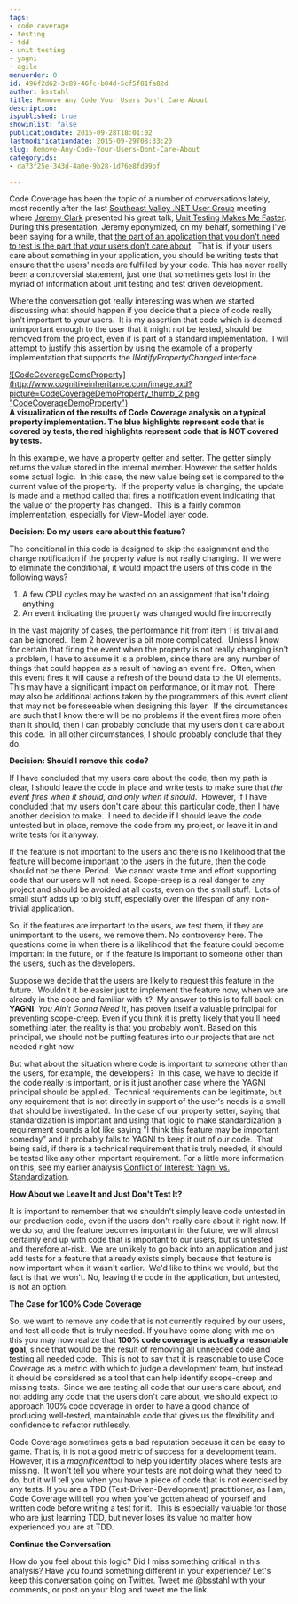 ```yaml
---
tags:
- code coverage
- testing
- tdd
- unit testing
- yagni
- agile
menuorder: 0
id: 496f2d62-3c89-46fc-b04d-5cf5f81fa82d
author: bsstahl
title: Remove Any Code Your Users Don't Care About
description: 
ispublished: true
showinlist: false
publicationdate: 2015-09-28T18:01:02
lastmodificationdate: 2015-09-29T08:33:20
slug: Remove-Any-Code-Your-Users-Dont-Care-About
categoryids:
- da73f25e-343d-4a0e-9b28-1d76e8fd99bf

---
```


Code Coverage has been the topic of a number of conversations lately, most recently after the last [Southeast Valley .NET User Group](http://www.meetup.com/sevdnug/events/223863304/) meeting where [Jeremy Clark](http://www.twitter.com/jeremybytes) presented his great talk, [Unit Testing Makes Me Faster](http://jeremybytes.com/Demos.aspx#UTMMF).  During this presentation, Jeremy eponymized, on my behalf, something I've been saying for a while, that [the part of an application that you don't need to test is the part that your users don't care about](http://jeremybytes.blogspot.com/2015/02/unit-test-coverage-what-parts-of-your.html).  That is, if your users care about something in your application, you should be writing tests that ensure that the users' needs are fulfilled by your code. This has never really been a controversial statement, just one that sometimes gets lost in the myriad of information about unit testing and test driven development.

Where the conversation got really interesting was when we started discussing what should happen if you decide that a piece of code really isn't important to your users.  It is my assertion that code which is deemed unimportant enough to the user that it might not be tested, should be removed from the project, even if is part of a standard implementation.  I will attempt to justify this assertion by using the example of a property implementation that supports the *INotifyPropertyChanged* interface.
 
[!\[CodeCoverageDemoProperty\](http://www.cognitiveinheritance.com/image.axd?picture=CodeCoverageDemoProperty_thumb_2.png "CodeCoverageDemoProperty")](http://www.cognitiveinheritance.com/image.axd?picture=CodeCoverageDemoProperty_2.png)  
**A visualization of the results of Code Coverage analysis on a typical property implementation. The blue highlights represent code that is covered by tests, the red highlights represent code that is NOT covered by tests.**

In this example, we have a property getter and setter. The getter simply returns the value stored in the internal member. However the setter holds some actual logic.  In this case, the new value being set is compared to the current value of the property.  If the property value is changing, the update is made and a method called that fires a notification event indicating that the value of the property has changed.  This is a fairly common implementation, especially for View-Model layer code.

**Decision: Do my users care about this feature?**

The conditional in this code is designed to skip the assignment and the change notification if the property value is not really changing.  If we were to eliminate the conditional, it would impact the users of this code in the following ways?

1. A few CPU cycles may be wasted on an assignment that isn't doing anything
2. An event indicating the property was changed would fire incorrectly


In the vast majority of cases, the performance hit from item 1 is trivial and can be ignored.  Item 2 however is a bit more complicated.  Unless I know for certain that firing the event when the property is not really changing isn't a problem, I have to assume it is a problem, since there are any number of things that could happen as a result of having an event fire.  Often, when this event fires it will cause a refresh of the bound data to the UI elements.  This may have a significant impact on performance, or it may not.  There may also be additional actions taken by the programmers of this event client that may not be foreseeable when designing this layer.  If the circumstances are such that I know there will be no problems if the event fires more often than it should, then I can probably conclude that my users don't care about this code.  In all other circumstances, I should probably conclude that they do.

**Decision: Should I remove this code?**

If I have concluded that my users care about the code, then my path is clear, I should leave the code in place and write tests to make sure that *the event fires when it should, and only when it should*.  However, if I have concluded that my users don't care about this particular code, then I have another decision to make.  I need to decide if I should leave the code untested but in place, remove the code from my project, or leave it in and write tests for it anyway.

If the feature is not important to the users and there is no likelihood that the feature will become important to the users in the future, then the code should not be there. Period.  We cannot waste time and effort supporting code that our users will not need. Scope-creep is a real danger to any project and should be avoided at all costs, even on the small stuff.  Lots of small stuff adds up to big stuff, especially over the lifespan of any non-trivial application.

So, if the features are important to the users, we test them, if they are unimportant to the users, we remove them. No controversy here. The questions come in when there is a likelihood that the feature could become important in the future, or if the feature is important to someone other than the users, such as the developers.

Suppose we decide that the users are likely to request this feature in the future.  Wouldn't it be easier just to implement the feature now, when we are already in the code and familiar with it?  My answer to this is to fall back on **YAGNI**. *You Ain't Gonna Need It*, has proven itself a valuable principal for preventing scope-creep. Even if you think it is pretty likely that you'll need something later, the reality is that you probably won’t. Based on this principal, we should not be putting features into our projects that are not needed right now.

But what about the situation where code is important to someone other than the users, for example, the developers?  In this case, we have to decide if the code really is important, or is it just another case where the YAGNI principal should be applied.  Technical requirements can be legitimate, but any requirement that is not directly in support of the user's needs is a smell that should be investigated.  In the case of our property setter, saying that standardization is important and using that logic to make standardization a requirement sounds a lot like saying "I think this feature may be important someday" and it probably falls to YAGNI to keep it out of our code.  That being said, if there is a technical requirement that is truly needed, it should be tested like any other important requirement. For a little more information on this, see my earlier analysis [Conflict of Interest: Yagni vs. Standardization](http://www.cognitiveinheritance.com/post/Conflict-of-Interest-YAGNI-vs-Standardization.aspx).

**How About we Leave It and Just Don't Test It?**

It is important to remember that we shouldn't simply leave code untested in our production code, even if the users don't really care about it right now. If we do so, and the feature becomes important in the future, we will almost certainly end up with code that is important to our users, but is untested and therefore at-risk.  We are unlikely to go back into an application and just add tests for a feature that already exists simply because that feature is now important when it wasn't earlier.  We'd like to think we would, but the fact is that we won't. No, leaving the code in the application, but untested, is not an option.

**The Case for 100% Code Coverage**

So, we want to remove any code that is not currently required by our users, and test all code that is truly needed. If you have come along with me on this you may now realize that **100% code coverage is actually a reasonable goal**, since that would be the result of removing all unneeded code and testing all needed code.  This is not to say that it is reasonable to use Code Coverage as a metric with which to judge a development team, but instead it should be considered as a tool that can help identify scope-creep and missing tests.  Since we are testing all code that our users care about, and not adding any code that the users don't care about, we should expect to approach 100% code coverage in order to have a good chance of producing well-tested, maintainable code that gives us the flexibility and confidence to refactor ruthlessly.

Code Coverage sometimes gets a bad reputation because it can be easy to game. That is, it is not a good metric of success for a development team. However, it is a *magnificent*tool to help you identify places where tests are missing.  It won't tell you where your tests are not doing what they need to do, but it will tell you when you have a piece of code that is not exercised by any tests. If you are a TDD (Test-Driven-Development) practitioner, as I am, Code Coverage will tell you when you’ve gotten ahead of yourself and written code before writing a test for it.  This is especially valuable for those who are just learning TDD, but never loses its value no matter how experienced you are at TDD.

**Continue the Conversation**

How do you feel about this logic? Did I miss something critical in this analysis? Have you found something different in your experience? Let's keep this conversation going on Twitter. Tweet me [@bsstahl](http://www.twitter.com/bsstahl) with your comments, or post on your blog and tweet me the link.

